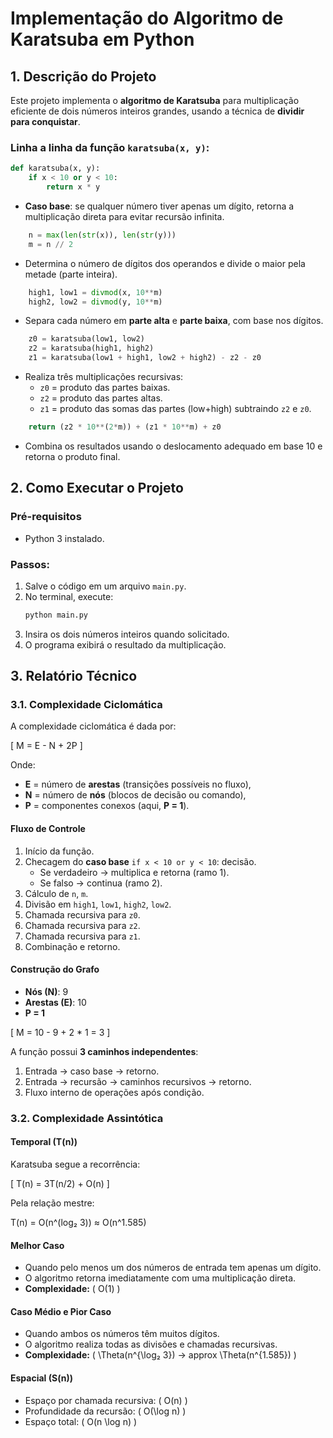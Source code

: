# Implementação do Algoritmo de Karatsuba em Python

## 1. Descrição do Projeto

Este projeto implementa o **algoritmo de Karatsuba** para multiplicação eficiente de dois números inteiros grandes, usando a técnica de **dividir para conquistar**.

### Linha a linha da função `karatsuba(x, y)`:

```python
def karatsuba(x, y):
    if x < 10 or y < 10:
        return x * y
```
- **Caso base**: se qualquer número tiver apenas um dígito, retorna a multiplicação direta para evitar recursão infinita.

```python
    n = max(len(str(x)), len(str(y)))
    m = n // 2
```
- Determina o número de dígitos dos operandos e divide o maior pela metade (parte inteira).

```python
    high1, low1 = divmod(x, 10**m)
    high2, low2 = divmod(y, 10**m)
```
- Separa cada número em **parte alta** e **parte baixa**, com base nos dígitos.

```python
    z0 = karatsuba(low1, low2)
    z2 = karatsuba(high1, high2)
    z1 = karatsuba(low1 + high1, low2 + high2) - z2 - z0
```
- Realiza três multiplicações recursivas:
  - `z0` = produto das partes baixas.
  - `z2` = produto das partes altas.
  - `z1` = produto das somas das partes (low+high) subtraindo `z2` e `z0`.

```python
    return (z2 * 10**(2*m)) + (z1 * 10**m) + z0
```
- Combina os resultados usando o deslocamento adequado em base 10 e retorna o produto final.

## 2. Como Executar o Projeto

### Pré-requisitos
- Python 3 instalado.

### Passos:
1. Salve o código em um arquivo `main.py`.
2. No terminal, execute:
   ```bash
   python main.py
   ```
3. Insira os dois números inteiros quando solicitado.
4. O programa exibirá o resultado da multiplicação.

## 3. Relatório Técnico

### 3.1. Complexidade Ciclomática

A complexidade ciclomática é dada por:

\[ M = E - N + 2P \]

Onde:
- **E** = número de **arestas** (transições possíveis no fluxo),
- **N** = número de **nós** (blocos de decisão ou comando),
- **P** = componentes conexos (aqui, **P = 1**).

####  Fluxo de Controle

1. Início da função.
2. Checagem do **caso base** `if x < 10 or y < 10`: decisão.
   - Se verdadeiro → multiplica e retorna (ramo 1).
   - Se falso → continua (ramo 2).
3. Cálculo de `n`, `m`.
4. Divisão em `high1`, `low1`, `high2`, `low2`.
5. Chamada recursiva para `z0`.
6. Chamada recursiva para `z2`.
7. Chamada recursiva para `z1`.
8. Combinação e retorno.

#### Construção do Grafo

- **Nós (N)**: 9
- **Arestas (E)**: 10
- **P = 1**

\[ M = 10 - 9 + 2 * 1 = 3 \]

A função possui **3 caminhos independentes**:
1. Entrada → caso base → retorno.
2. Entrada → recursão → caminhos recursivos → retorno.
3. Fluxo interno de operações após condição.

### 3.2. Complexidade Assintótica

#### Temporal (T(n))

Karatsuba segue a recorrência:

\[ T(n) = 3T(n/2) + O(n) \]

Pela relação mestre:

T(n) = O(n^(log₂ 3)) ≈ O(n^1.585)


#### Melhor Caso
- Quando pelo menos um dos números de entrada tem apenas um dígito.
- O algoritmo retorna imediatamente com uma multiplicação direta.
- **Complexidade:** \( O(1) \)

#### Caso Médio e Pior Caso
- Quando ambos os números têm muitos dígitos.
- O algoritmo realiza todas as divisões e chamadas recursivas.
- **Complexidade:** \( \Theta(n^{\log₂ 3}) -> approx \Theta(n^{1.585}) \)

#### Espacial (S(n))

- Espaço por chamada recursiva: \( O(n) \)
- Profundidade da recursão: \( O(\log n) \)
- Espaço total: \( O(n \log n) \)

